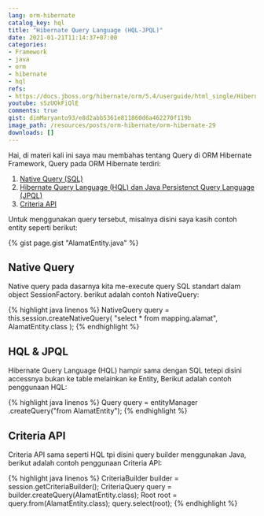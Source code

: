 ```yaml
---
lang: orm-hibernate
catalog_key: hql
title: "Hibernate Query Language (HQL-JPQL)"
date: 2021-01-21T11:14:37+07:00
categories:
- Framework
- java
- orm
- hibernate
- hql
refs: 
- https://docs.jboss.org/hibernate/orm/5.4/userguide/html_single/Hibernate_User_Guide.html#hql
youtube: sSzUOkFiQlE
comments: true
gist: dimMaryanto93/e8d2abb5361e811860d6a462270f119b
image_path: /resources/posts/orm-hibernate/orm-hibernate-29
downloads: []
---
```


Hai, di materi kali ini saya mau membahas tentang Query di ORM Hibernate Framework, Query pada ORM Hibernate terdiri:

<!--more-->

1. [Native Query (SQL)](https://docs.jboss.org/hibernate/orm/5.4/userguide/html_single/Hibernate_User_Guide.html#sql)
2. [Hibernate Query Language (HQL) dan Java Persistenct Query Language (JPQL)](https://docs.jboss.org/hibernate/orm/5.4/userguide/html_single/Hibernate_User_Guide.html#hql)
3. [Criteria API](https://docs.jboss.org/hibernate/orm/5.4/userguide/html_single/Hibernate_User_Guide.html#criteria)

Untuk menggunakan query tersebut, misalnya disini saya kasih contoh entity seperti berikut:

{% gist page.gist "AlamatEntity.java" %}

## Native Query

Native query pada dasarnya kita me-execute query SQL standart dalam object SessionFactory. berikut adalah contoh NativeQuery:

{% highlight java linenos %}
NativeQuery<Penerbit> query = 
    this.session.createNativeQuery(
        "select * from mapping.alamat", 
        AlamatEntity.class
    );
{% endhighlight %}

## HQL & JPQL

Hibernate Query Language (HQL) hampir sama dengan SQL tetepi disini accessnya bukan ke table melainkan ke Entity, Berikut adalah contoh penggunaan HQL: 

{% highlight java linenos %}
Query query = entityManager
    .createQuery("from AlamatEntity");
{% endhighlight %}

## Criteria API

Criteria API sama seperti HQL tpi disini query builder menggunakan Java, berikut adalah contoh penggunaan Criteria API:

{% highlight java linenos %}
CriteriaBuilder builder = session.getCriteriaBuilder();
CriteriaQuery<AlamatEntity> query = builder.createQuery(AlamatEntity.class);
Root<AlamatEntity> root = query.from(AlamatEntity.class);
query.select(root);
{% endhighlight %}